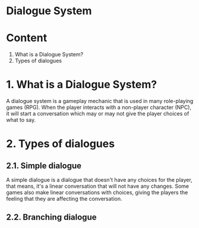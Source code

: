 # Dialogue System
# Content
1. What is a Dialogue System?
3. Types of dialogues

# 1. What is a Dialogue System?
A dialogue system is a gameplay mechanic that is used in many role-playing games (RPG). When the player interacts with a non-player character (NPC), it will start a conversation which may or may not give the player choices of what to say.
# 2. Types of dialogues
## 2.1. Simple dialogue
A simple dialogue is a dialogue that doesn't have any choices for the player, that means, it's a linear conversation that will not have any changes.
Some games also make linear conversations with choices, giving the players the feeling that they are affecting the conversation.
## 2.2. Branching dialogue
